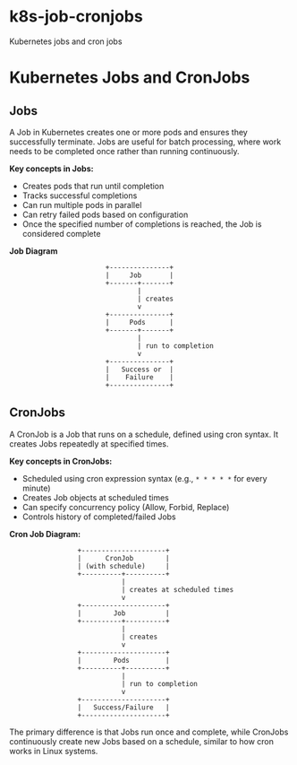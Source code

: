# k8s-job-cronjobs
Kubernetes jobs and cron jobs


# Kubernetes Jobs and CronJobs

## Jobs

A Job in Kubernetes creates one or more pods and ensures they successfully terminate. Jobs are useful for batch processing, where work needs to be completed once rather than running continuously.

**Key concepts in Jobs:**
- Creates pods that run until completion
- Tracks successful completions
- Can run multiple pods in parallel
- Can retry failed pods based on configuration
- Once the specified number of completions is reached, the Job is considered complete

**Job Diagram**
```
                        +---------------+
                        |     Job       |
                        +-------+-------+
                                |
                                | creates
                                v
                        +---------------+
                        |     Pods      |
                        +-------+-------+
                                |
                                | run to completion
                                v
                        +---------------+
                        |   Success or  |
                        |    Failure    |
                        +---------------+
```

## CronJobs

A CronJob is a Job that runs on a schedule, defined using cron syntax. It creates Jobs repeatedly at specified times.

**Key concepts in CronJobs:**
- Scheduled using cron expression syntax (e.g., `* * * * *` for every minute)
- Creates Job objects at scheduled times
- Can specify concurrency policy (Allow, Forbid, Replace)
- Controls history of completed/failed Jobs

**Cron Job Diagram:**
```
                 +---------------------+
                 |      CronJob        |
                 | (with schedule)     |
                 +----------+----------+
                            |
                            | creates at scheduled times
                            v
                 +---------------------+
                 |        Job          |
                 +----------+----------+
                            |
                            | creates
                            v
                 +---------------------+
                 |        Pods         |
                 +----------+----------+
                            |
                            | run to completion
                            v
                 +---------------------+
                 |   Success/Failure   |
                 +---------------------+
```

The primary difference is that Jobs run once and complete, while CronJobs continuously create new Jobs based on a schedule, similar to how cron works in Linux systems.
